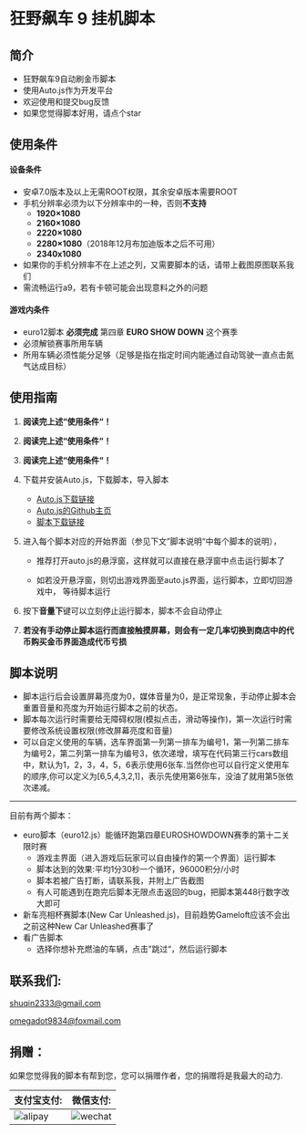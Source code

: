 # 狂野飙车 9 挂机脚本
## 简介
* 狂野飙车9自动刷金币脚本
* 使用Auto.js作为开发平台
* 欢迎使用和提交bug反馈
* 如果您觉得脚本好用，请点个star

## 使用条件

#### 设备条件

* 安卓7.0版本及以上无需ROOT权限，其余安卓版本需要ROOT
* 手机分辨率必须为以下分辨率中的一种，否则**不支持**
  * **1920×1080**
  * **2160×1080**
  * **2220×1080**
  * **2280×1080**（2018年12月布加迪版本之后不可用）
  * **2340x1080**
* 如果你的手机分辨率不在上述之列，又需要脚本的话，请带上截图原图联系我们
* 需流畅运行a9，若有卡顿可能会出现意料之外的问题

#### 游戏内条件

* euro12脚本 **必须完成** 第四章 **EURO SHOW DOWN** 这个赛季
* 必须解锁赛事所用车辆
* 所用车辆必须性能分足够（足够是指在指定时间内能通过自动驾驶一直点击氮气达成目标）

## 使用指南
1. **阅读完上述“使用条件“！** 

2. **阅读完上述“使用条件“！** 

3. **阅读完上述“使用条件“！** 

4. 下载并安装Auto.js，下载脚本，导入脚本
    * <a href="https://www.coolapk.com/apk/org.autojs.autojs">Auto.js下载链接</a>
    * <a href="https://github.com/hyb1996/Auto.js/releases">Auto.js的Github主页</a>
    * <a href="https://github.com/zlsq/A9/releases">脚本下载链接</a>

5. 进入每个脚本对应的开始界面（参见下文”脚本说明“中每个脚本的说明），

    * 推荐打开auto.js的悬浮窗，这样就可以直接在悬浮窗中点击运行脚本了

    * 如若没开悬浮窗，则切出游戏界面至auto.js界面，运行脚本，立即切回游戏中， 等待脚本运行

6. 按下**音量下**键可以立刻停止运行脚本，脚本不会自动停止

7. **若没有手动停止脚本运行而直接触摸屏幕，则会有一定几率切换到商店中的代币购买金币界面造成代币亏损**

## 脚本说明
* 脚本运行后会设置屏幕亮度为0，媒体音量为0，是正常现象，手动停止脚本会重置音量和亮度为开始运行脚本之前的状态。
* 脚本每次运行时需要给无障碍权限(模拟点击，滑动等操作)，第一次运行时需要修改系统设置权限(修改屏幕亮度和音量)
* 可以自定义使用的车辆，选车界面第一列第一排车为编号1，第一列第二排车为编号2，第二列第一排车为编号3，依次递增，填写在代码第三行cars数组中，默认为1，2，3，4，5，6表示使用6张车.当然你也可以自行定义使用车的顺序,你可以定义为[6,5,4,3,2,1]，表示先使用第6张车，没油了就用第5张依次递减。

---

目前有两个脚本：

* euro脚本（euro12.js）能循环跑第四章EUROSHOWDOWN赛季的第十二关限时赛
    * 游戏主界面（进入游戏后玩家可以自由操作的第一个界面）运行脚本
    * 脚本达到的效果:平均1分30秒一个循环，96000积分/小时
    * 脚本若被广告打断，请联系我，并附上广告截图
    * 有人可能遇到在跑完后脚本无限点击返回的bug，把脚本第448行数字改大即可
* 新车亮相杯赛脚本(New Car Unleashed.js)，目前趋势Gameloft应该不会出之前这种New Car Unleashed赛事了
* 看广告脚本
    * 选择你想补充燃油的车辆，点击”跳过“，然后运行脚本

## 联系我们:
shuqin2333@gmail.com

omegadot9834@foxmail.com

## 捐赠：
如果您觉得我的脚本有帮到您，您可以捐赠作者，您的捐赠将是我最大的动力.<br/>

| 支付宝支付: | 微信支付: |
| ---------- | -------- |
| ![alipay](alipay.png) | ![wechat](wechat.png) |